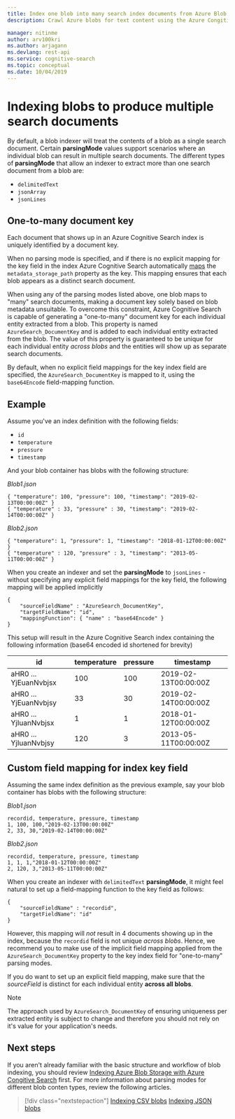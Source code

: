 ```yaml
---
title: Index one blob into many search index documents from Azure Blob indexer for full text search
description: Crawl Azure blobs for text content using the Azure Congitive Search Blob indexer. Each blob might yield one or more search index documents.

manager: nitinme
author: arv100kri
ms.author: arjagann
ms.devlang: rest-api
ms.service: cognitive-search
ms.topic: conceptual
ms.date: 10/04/2019
---
```


# Indexing blobs to produce multiple search documents
By default, a blob indexer will treat the contents of a blob as a single search document. Certain **parsingMode** values support scenarios where an individual blob can result in multiple search documents. The different types of **parsingMode** that allow an indexer to extract more than one search document from a blob are:
+ `delimitedText`
+ `jsonArray`
+ `jsonLines`

## One-to-many document key
Each document that shows up in an Azure Cognitive Search index is uniquely identified by a document key. 

When no parsing mode is specified, and if there is no explicit mapping for the key field in the index Azure Cognitive Search automatically [maps](search-indexer-field-mappings.md) the `metadata_storage_path` property as the key. This mapping ensures that each blob appears as a distinct search document.

When using any of the parsing modes listed above, one blob maps to "many" search documents, making a document key solely based on blob metadata unsuitable. To overcome this constraint, Azure Cognitive Search is capable of generating a "one-to-many" document key for each individual entity extracted from a blob. This property is named `AzureSearch_DocumentKey` and is added to each individual entity extracted from the blob. The value of this property is guaranteed to be unique for each individual entity _across blobs_ and the entities will show up as separate search documents.

By default, when no explicit field mappings for the key index field are specified, the `AzureSearch_DocumentKey` is mapped to it, using the `base64Encode` field-mapping function.

## Example
Assume you've an index definition with the following fields:
+ `id`
+ `temperature`
+ `pressure`
+ `timestamp`

And your blob container has blobs with the following structure:

_Blob1.json_

    { "temperature": 100, "pressure": 100, "timestamp": "2019-02-13T00:00:00Z" }
    { "temperature" : 33, "pressure" : 30, "timestamp": "2019-02-14T00:00:00Z" }

_Blob2.json_

    { "temperature": 1, "pressure": 1, "timestamp": "2018-01-12T00:00:00Z" }
    { "temperature" : 120, "pressure" : 3, "timestamp": "2013-05-11T00:00:00Z" }

When you create an indexer and set the **parsingMode** to `jsonLines` - without specifying any explicit field mappings for the key field, the following mapping will be applied implicitly
    
    {
        "sourceFieldName" : "AzureSearch_DocumentKey",
        "targetFieldName": "id",
        "mappingFunction": { "name" : "base64Encode" }
    }

This setup will result in the Azure Cognitive Search index containing the following information (base64 encoded id shortened for brevity)

| id | temperature | pressure | timestamp |
|----|-------------|----------|-----------|
| aHR0 ... YjEuanNvbjsx | 100 | 100 | 2019-02-13T00:00:00Z |
| aHR0 ... YjEuanNvbjsy | 33 | 30 | 2019-02-14T00:00:00Z |
| aHR0 ... YjIuanNvbjsx | 1 | 1 | 2018-01-12T00:00:00Z |
| aHR0 ... YjIuanNvbjsy | 120 | 3 | 2013-05-11T00:00:00Z |

## Custom field mapping for index key field

Assuming the same index definition as the previous example, say your blob container has blobs with the following structure:

_Blob1.json_

    recordid, temperature, pressure, timestamp
    1, 100, 100,"2019-02-13T00:00:00Z" 
    2, 33, 30,"2019-02-14T00:00:00Z" 

_Blob2.json_

    recordid, temperature, pressure, timestamp
    1, 1, 1,"2018-01-12T00:00:00Z" 
    2, 120, 3,"2013-05-11T00:00:00Z" 

When you create an indexer with `delimitedText` **parsingMode**, it might feel natural to set up a field-mapping function to the key field as follows:

    {
        "sourceFieldName" : "recordid",
        "targetFieldName": "id"
    }

However, this mapping will _not_ result in 4 documents showing up in the index, because the `recordid` field is not unique _across blobs_. Hence, we recommend you to make use of the implicit field mapping applied from the `AzureSearch_DocumentKey` property to the key index field for "one-to-many" parsing modes.

If you do want to set up an explicit field mapping, make sure that the _sourceField_ is distinct for each individual entity **across all blobs**.

> [!NOTE]
> The approach used by `AzureSearch_DocumentKey` of ensuring uniqueness per extracted entity is subject to change and therefore you should not rely on it's value for your application's needs.

## Next steps

If you aren't already familiar with the basic structure and workflow of blob indexing, you should review [Indexing Azure Blob Storage with Azure Congitive Search](search-howto-index-json-blobs.md) first. For more information about parsing modes for different blob conten types, review the following articles.

> [!div class="nextstepaction"]
> [Indexing  CSV blobs](search-howto-index-csv-blobs.md)
> [Indexing JSON blobs](search-howto-index-json-blobs.md)
